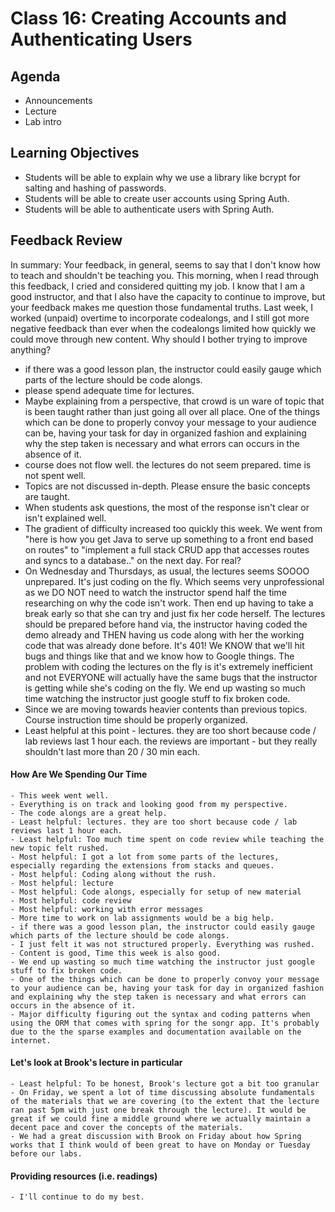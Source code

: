 # Class 16: Creating Accounts and Authenticating Users

## Agenda
- Announcements
- Lecture
- Lab intro

## Learning Objectives
* Students will be able to explain why we use a library like bcrypt for salting and hashing of passwords.
* Students will be able to create user accounts using Spring Auth.
* Students will be able to authenticate users with Spring Auth.

## Feedback Review

In summary: Your feedback, in general, seems to say that I don't know how to teach and shouldn't be teaching you. This morning, when I read through this feedback, I cried and considered quitting my job. I know that I am a good instructor, and that I also have the capacity to continue to improve, but your feedback makes me question those fundamental truths. Last week, I worked (unpaid) overtime to incorporate codealongs, and I still got more negative feedback than ever when the codealongs limited how quickly we could move through new content. Why should I bother trying to improve anything?

- if there was a good lesson plan, the instructor could easily gauge which parts of the lecture should be code alongs.
- please spend adequate time for lectures.
- Maybe explaining from a perspective, that crowd is un ware of topic that is been taught rather than just going all over all place. One of the things which can be done to properly convoy your message to your audience can be, having your task for day in organized fashion and explaining why the step taken is necessary and what errors can occurs in the absence of it.
- course does not flow well. the lectures do not seem prepared. time is not spent well.
- Topics are not discussed in-depth.  Please ensure the basic concepts are taught.
- When students ask questions, the most of the response isn't clear or isn't explained well.
- The gradient of difficulty increased too quickly this week.  We went from "here is how you get Java to serve up something to a front end based on routes" to "implement a full stack CRUD app that accesses routes and syncs to a database.." on the next day.  For real?
- On Wednesday and Thursdays, as usual, the lectures seems SOOOO unprepared. It's just coding on the fly. Which seems very unprofessional as we DO NOT need to watch the instructor spend half the time researching on why the code isn't work. Then end up having to take a break early so that she can try and just fix her code herself. The lectures should be prepared before hand via, the instructor having coded the demo already and THEN having us code along with her the working code that was already done before. It's 401! We KNOW that we'll hit bugs and things like that and we know how to Google things. The problem with coding the lectures on the fly is it's extremely inefficient and not EVERYONE will actually have the same bugs that the instructor is getting while she's coding on the fly. We end up wasting so much time watching the instructor just google stuff to fix broken code.
- Since we are moving towards heavier contents than previous topics. Course instruction time should be properly organized.
- Least helpful at this point - lectures. they are too short because code / lab reviews last 1 hour each. the reviews are important - but they really shouldn't last more than 20 / 30 min each.


#### How Are We Spending Our Time
    - This week went well.
    - Everything is on track and looking good from my perspective.
    - The code alongs are a great help. 
    - Least helpful: lectures. they are too short because code / lab reviews last 1 hour each.
    - Least helpful: Too much time spent on code review while teaching the new topic felt rushed.
    - Most helpful: I got a lot from some parts of the lectures, especially regarding the extensions from stacks and queues.
    - Most helpful: Coding along without the rush.
    - Most helpful: lecture
    - Most helpful: Code alongs, especially for setup of new material
    - Most helpful: code review
    - Most helpful: working with error messages
    - More time to work on lab assignments would be a big help.
    - if there was a good lesson plan, the instructor could easily gauge which parts of the lecture should be code alongs.
    - I just felt it was not structured properly. Everything was rushed.
    - Content is good, Time this week is also good.
    - We end up wasting so much time watching the instructor just google stuff to fix broken code.
    - One of the things which can be done to properly convoy your message to your audience can be, having your task for day in organized fashion and explaining why the step taken is necessary and what errors can occurs in the absence of it.
    - Major difficulty figuring out the syntax and coding patterns when using the ORM that comes with spring for the songr app. It's probably due to the the sparse examples and documentation available on the internet.

#### Let's look at Brook's lecture in particular
    - Least helpful: To be honest, Brook's lecture got a bit too granular
    - On Friday, we spent a lot of time discussing absolute fundamentals of the materials that we are covering (to the extent that the lecture ran past 5pm with just one break through the lecture). It would be great if we could fine a middle ground where we actually maintain a decent pace and cover the concepts of the materials.
    - We had a great discussion with Brook on Friday about how Spring works that I think would of been great to have on Monday or Tuesday before our labs.

#### Providing resources (i.e. readings)
    - I'll continue to do my best.
